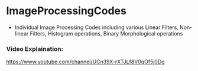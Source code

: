 # ImageProcessingCodes
- Individual Image Processing Codes including various Linear Filters, Non-linear Filters, Histogram operations, Binary Morphological operations

### Video Explaination:
https://www.youtube.com/channel/UCn39X-rXTJLf8V0qOf5j0Dg
